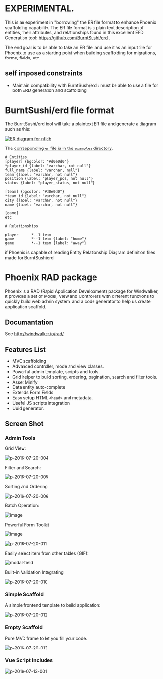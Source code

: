 # EXPERIMENTAL. 

This is an experiment in "borrowing" the ER file format to enhance Phoenix scaffolding capability. The ER file format is a plain text description of entities, their attributes, and relationships found in this excellent ERD Generation tool: https://github.com/BurntSushi/erd . 

The end goal is to be able to take an ER file, and use it as an input file for Phoenix to use as a starting point when building scaffolding for migrations, forms, fields, etc. 

## self imposed constraints
- Maintain compatibility with BurntSush/erd :  must be able to use a file for both ERD generation and scaffolding

# BurntSushi/erd file format
The BurntSushi/erd tool will take a plaintext ER file and generate a diagram such as this:
 
[![ER diagram for nfldb](http://burntsushi.net/stuff/erd/example-nfldb.png)](http://burntsushi.net/stuff/erd/example-nfldb.pdf)

The [corresponding `er` file is in the `examples` 
directory](https://github.com/BurntSushi/erd/blob/master/examples/nfldb.er).

```
# Entities
[player] {bgcolor: "#d0e0d0"}
*player_id {label: "varchar, not null"}
full_name {label: "varchar, null"}
team {label: "varchar, not null"}
position {label: "player_pos, not null"}
status {label: "player_status, not null"}

[team] {bgcolor: "#d0e0d0"}
*team_id {label: "varchar, not null"}
city {label: "varchar, not null"}
name {label: "varchar, not null"}

[game]
etc

# Relationships

player      *--1 team
game        *--1 team {label: "home"}
game        *--1 team {label: "away"}
 ```

if Phoenix is capable of reading Entity Relationship Diagram definition files made for BurntSush/erd

# Phoenix RAD package

Phoenix is a RAD (Rapid Application Development) package for Windwalker, it provides a set of Model, View and Controllers
with different functions to quickly build web admin system, and a code generator to help us create application scaffold.

## Documantation

See http://windwalker.io/rad/

## Features List

- MVC scaffolding
- Advanced controller, mode and view classes.
- Powerful admin template, scripts and tools.
- Grid helper to build sorting, ordering, pagination, search and filter tools.
- Asset Minify
- Data entity auto-complete
- Extends Form Fields
- Easy setup HTML `<head>` and metadata.
- Useful JS scripts integration.
- Uuid generator.

## Screen Shot

### Admin Tools

Grid View:

![p-2016-07-20-004](https://cloud.githubusercontent.com/assets/1639206/16977454/b325aec8-4e88-11e6-915c-42c522479b9f.jpg)

Filter and Search:

![p-2016-07-20-005](https://cloud.githubusercontent.com/assets/1639206/16977558/585e02dc-4e89-11e6-8b8b-816bb4adde90.jpg)

Sorting and Ordering:

![p-2016-07-20-006](https://cloud.githubusercontent.com/assets/1639206/16977589/8f1a54ce-4e89-11e6-99af-0ca3eea3ae38.jpg)

Batch Operation:

![image](https://cloud.githubusercontent.com/assets/1639206/16977619/cd1f9432-4e89-11e6-8fff-906e791e4208.png)

Powerful Form Toolkit

![image](https://cloud.githubusercontent.com/assets/1639206/16977645/f065abac-4e89-11e6-9e8f-9d152d01c0bc.png)

![p-2016-07-20-011](https://cloud.githubusercontent.com/assets/1639206/16977839/2ac6f0b6-4e8b-11e6-8b0f-bec4f71fd295.jpg)

Easily select item from other tables (GIF):

![modal-field](https://cloud.githubusercontent.com/assets/1639206/16977777/b65f40b6-4e8a-11e6-899d-f754edb401df.gif)

Built-in Validation Integrating

![p-2016-07-20-010](https://cloud.githubusercontent.com/assets/1639206/16977817/0901dc0c-4e8b-11e6-96e2-fb949d4fcf30.jpg)

### Simple Scaffold

A simple frontend template to build application:

![p-2016-07-20-012](https://cloud.githubusercontent.com/assets/1639206/16977910/99c79614-4e8b-11e6-9760-4840a37d8526.jpg)

### Empty Scaffold

Pure MVC frame to let you fill your code.

![p-2016-07-20-013](https://cloud.githubusercontent.com/assets/1639206/16978020/3a9314ec-4e8c-11e6-841c-7389ee42360f.jpg)

### Vue Script Includes

![p-2016-07-13-001](https://cloud.githubusercontent.com/assets/1639206/16978046/5f91a830-4e8c-11e6-9184-c39e42dc7041.jpg)


